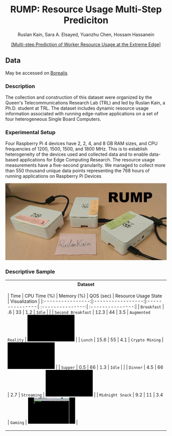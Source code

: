 <div align="center">
<h1> RUMP: Resource Usage Multi-Step Prediciton</h1>
<!-- <--!span><font size="5", > Multi-Step Prediciton of Worker Resource Usage at the Extreme Edge
</font></span> -->
  
  Ruslan Kain, Sara A. Elsayed, Yuanzhu Chen, Hossam Hassanein 
<!-- <a href="https://www.researchgate.net/publication/363157892_Multi-step_Prediction_of_Worker_Resource_Usage_at_the_Extreme_Edge">Ruslan Kain</a> -->
<div><a href="https://www.researchgate.net/publication/363157892_Multi-step_Prediction_of_Worker_Resource_Usage_at_the_Extreme_Edge">[Multi-step Prediction of Worker Resource Usage at the Extreme Edge]</a></div> 

</div>


## Data
May be accessed on [Borealis](https://borealisdata.ca/dataset.xhtml?persistentId=doi:10.5683/SP3/GOZAJE)
  

### Description

The collection and construction of this dataset were organized by the Queen's Telecommunications Research Lab (TRL) and led by Ruslan Kain, a Ph.D. student at TRL. The dataset includes dynamic resource usage information associated with running edge-native applications on a set of four heterogeneous Single Board Computers.
  
### Experimental Setup

Four Raspberry Pi 4 devices have 2, 2, 4, and 8 GB RAM sizes, and CPU frequencies of 1200, 1500, 1500, and 1800 MHz. This is to establish heterogeneity of the devices used and collected data and to enable data-based applications for Edge Computing Research. The resource usage measurements have a five-second granularity. We managed to collect more than 550 thousand unique data points representing the 768 hours of running applications on Raspberry Pi Devices

<td><img src=figures/RPis.jpg/></td>


### Descriptive Sample

<table>
<tr><th>Dataset </th></tr>
<tr><td>

|       Time      |       CPU Time (%)     |    Memory (%)    |    QOS (sec)    | Resource Usage State     |   Visualization |
|:----------------:|:-----------------:|:---------------:| :---------------:|  :---------------:|
|    `Breakfast`    |        .6       |   33   |    1.2   |   `Idle`   |   |
|     `Second Breakfast`    |        12.3       |   44    |    3.5   | `Augmented Reality` | <img src="figures/AR on RPi 400.gif" width="30%"/> |
|     `Lunch`     |        15.6       |    55    |    4.1   | `Crypto Mining` |  <img src="figures/Mining.gif" width="30%"/> |
|      `Supper`     |        0.5       |    66    |    1.3   |  `Idle` |   |
|     `Dinner` |        4.5       |     66    |    2.7   |   `Streaming` |   <img src="figures/Stream.gif" width="30%"/>  |
|     `Midnight Snack`    |     9.2    |    11     |    3.4   |   `Gaming`   |   <img src="figures/Game.gif" width="30%"/>   |

</td></tr> </table>


